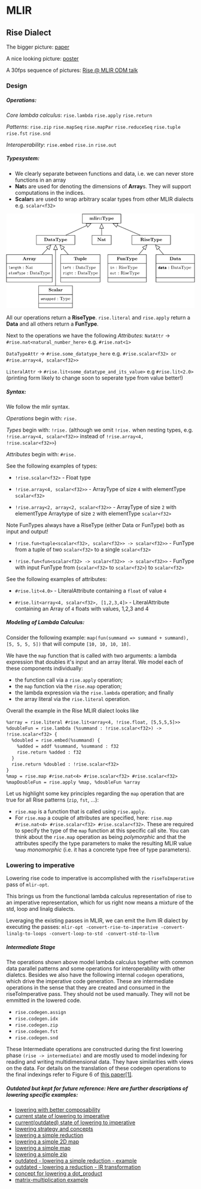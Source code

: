 # MLIR

## Rise Dialect
The bigger picture: [paper](https://michel.steuwer.info/publications/2020/AccML/)

A nice looking picture: [poster](https://drive.google.com/file/d/1mFumDjE5GHcsp9AFEDqF6kx4X9mT0LRT/view)

A 30fps sequence of pictures: [Rise @ MLIR ODM talk](https://drive.google.com/drive/u/0/folders/1ysFBcQhlgDiJg-K87m4WRTa7dKLUyiDM)

### Design

##### Operations:

*Core lambda calculus*:
`rise.lambda`
`rise.apply`
`rise.return`

*Patterns*:
`rise.zip`
`rise.mapSeq`
`rise.mapPar`
`rise.reduceSeq`
`rise.tuple`
`rise.fst`
`rise.snd`

*Interoperability*:
`rise.embed`
`rise.in`
`rise.out`

##### Typesystem:

- We clearly separate between functions and data, i.e. we can never store functions
  in an array
- **Nat**s are used for denoting the dimensions of **Array**s. They will support computations in the indices.
- **Scalar**s are used to wrap arbitrary scalar types from other MLIR dialects e.g. `scalar<f32>`


![typesystem](resources/type_system_new.png)

All our operations return a **RiseType**. `rise.literal` and `rise.apply` return a **Data** and all others return a **FunType**. 

Next to the operations we have the following *Attributes*:
`NatAttr`             -> `#rise.nat<natural_number_here>`           e.g. `#rise.nat<1>`

`DataTypeAttr`        -> `#rise.some_datatype_here`                 e.g. `#rise.scalar<f32> or #rise.array<4, scalar<f32>>`

`LiteralAttr`         -> `#rise.lit<some_datatype_and_its_value>`   e.g  `#rise.lit<2.0>` (printing form likely to change soon to seperate type from value better!)


##### Syntax:

We follow the mlir syntax.

*Operations* begin with:      `rise.`

*Types* begin with:           `!rise.`    (although we omit `!rise.` when nesting types, e.g. `!rise.array<4, scalar<f32>>` instead of `!rise.array<4, !rise.scalar<f32>>`)

*Attributes* begin with:      `#rise.`

See the following examples of types:

- `!rise.scalar<f32>` -                           Float type

- `!rise.array<4, scalar<f32>>` -                 ArrayType of size `4` with elementType `scalar<f32>`

- `!rise.array<2, array<2, scalar<f32>>` -         ArrayType of size `2` with elementType Arraytype of size `2` with elementType `scalar<f32>`


Note FunTypes always have a RiseType (either Data or FunType) both as input and output!

- `!rise.fun<tuple<scalar<f32>, scalar<f32>> -> scalar<f32>>` -   FunType from a tuple of two `scalar<f32>` to a single `scalar<f32>`
  
- `!rise.fun<fun<scalar<f32> -> scalar<f32>> -> scalar<f32>>` -   FunType with input FunType from (`scalar<f32>` to `scalar<f32>`) to `scalar<f32>` 

See the following examples of attributes:

- `#rise.lit<4.0>` -                   LiteralAttribute containing a `float` of value `4`

- `#rise.lit<array<4, scalar<f32>, [1,2,3,4]>` - LiteralAttribute containing an Array of `4` floats with values, 1,2,3 and 4 

##### Modeling of Lambda Calculus:

Consider the following example: `map(fun(summand => summand + summand), [5, 5, 5, 5])` that will compute `[10, 10, 10, 10]`.

We have the `map` function that is called with two arguments: a lambda expression that doubles it's input and an array literal.
We model each of these components individually:
 - the function call via a `rise.apply` operation;
 - the `map` function via the `rise.map` operation;
 - the lambda expression via the `rise.lambda` operation; and finally
 - the array literal via the `rise.literal` operation.
 
Overall the example in the Rise MLIR dialect looks like
```
%array = rise.literal #rise.lit<array<4, !rise.float, [5,5,5,5]>>
%doubleFun = rise.lambda (%summand : !rise.scalar<f32>) -> !rise.scalar<f32> {
  %doubled = rise.embed(%summand) {
    %added = addf %summand, %summand : f32
    rise.return %added : f32
  }
  rise.return %doubled : !rise.scalar<f32>
}
%map = rise.map #rise.nat<4> #rise.scalar<f32> #rise.scalar<f32>
%mapDoubleFun = rise.apply %map, %doubleFun %array
```

Let us highlight some key principles regarding the `map` operation that are true for all Rise patterns (`zip`, `fst`, ...):
- `rise.map` is a function that is called using `rise.apply`.
- For `rise.map` a couple of attributes are specified, here: `rise.map #rise.nat<4> #rise.scalar<f32> #rise.scalar<f32>`.
  These are required to specify the type of the `map` function at this specific call site.
  You can think about the `rise.map` operation as being *polymorphic* and that the attributes specify the type parameters to make the resulting MLIR value `%map` *monomorphic* (i.e. it has a concrete type free of type parameters).

### Lowering to imperative

Lowering rise code to imperative is accomplished
with the `riseToImperative` pass of `mlir-opt`.

This brings us from the functional lambda calculus representation of rise to an imperative
representation, which for us right now means a mixture of the std, loop and
linalg dialects.

Leveraging the existing passes in MLIR, we can emit the llvm IR dialect by
executing the passes: `mlir-opt -convert-rise-to-imperative -convert-linalg-to-loops -convert-loop-to-std -convert-std-to-llvm`


##### Intermediate Stage
The operations shown above model lambda calculus together with common data parallel patterns and some operations for interoperability with other dialetcs.
Besides we also have the following internal `codegen` operations, which drive the imperative code generation. These are intermediate operations in the sense that they are created and consumed in the riseToImperative pass. They should not be used manually. They will not be emmitted in the lowered code.

- `rise.codegen.assign`
- `rise.codegen.idx`
- `rise.codegen.zip`
- `rise.codegen.fst`
- `rise.codegen.snd`

These Intermediate operations are constructed during the first lowering phase
`(rise -> intermediate)` and are mostly used to model indexing for reading and
writing multidimensional data. They have similarities with views on the data. For details on the translation of these codegen
operations to the final indexings refer to Figure 6 of [this paper[1]](https://michel.steuwer.info/files/publications/2017/arXiv-2017.pdf).




##### Outdated but kept for future reference: Here are further descriptions of lowering specific examples:
- [lowering with better composability](lowering/lowering_with_better_composability.md)
- [current state of lowering to imperative](lowering/state_of_lowering_23_03.md)
- [current(outdated) state of lowering to imperative](lowering/state_of_lowering.md)
- [lowering strategy and concepts](lowering/lowering_strategy_and_concepts.md)
- [lowering a simple reduction](lowering/simple_reduction_lowering.md)
- [lowering a simple 2D map](lowering/simple_2D_map_lowering.md)
- [lowering a simple map](lowering/simple_map_lowering.md)
- [lowering a simple zip](lowering/simple_zip_lowering.md)
- [outdated - lowering a simple reduction - example](lowering/old_reduce_lowering_to_imperative.md)
- [outdated - lowering a reduction - IR transformation](lowering/old_reduction_lowering_IR_transformations.md)
- [concept for lowering a dot_product](lowering/concept_for_lowering_dot_product.md)
- [matrix-multiplication example](lowering/matrix_multiplication_example_uday.md)
